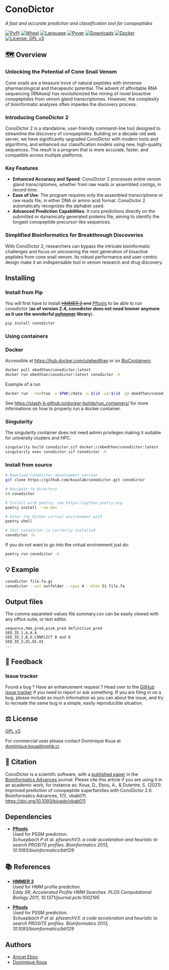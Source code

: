 # ConoDictor

*A fast and accurate prediction and classification tool for conopeptides*

[![PyPI](https://img.shields.io/pypi/v/conodictor.svg)](https://pypi.org/project/conodictor)
[![Wheel](https://img.shields.io/pypi/wheel/conodictor.svg)](https://pypi.org/project/conodictor)
[![Language](https://img.shields.io/pypi/implementation/conodictor)](https://pypi.org/project/conodictor)
[![Pyver](https://img.shields.io/pypi/pyversions/conodictor.svg)](https://pypi.org/project/conodictor)
[![Downloads](https://img.shields.io/pypi/dm/conodictor)](https://pypi.org/project/conodictor)
[![Docker](https://img.shields.io/docker/pulls/ebedthan/conodictor.svg)]()
[![License: GPL v3](https://img.shields.io/badge/License-GPLv3-blue.svg)](https://www.gnu.org/licenses/gpl-3.0)


## 🗺️ Overview
### Unlocking the Potential of Cone Snail Venom
Cone snails are a treasure trove of natural peptides with immense pharmacological and therapeutic potential. The advent of affordable RNA sequencing (RNAseq) has revolutionized the mining of novel bioactive conopeptides from venom gland transcriptomes. However, the complexity of bioinformatic analyses often impedes the discovery process.

### Introducing ConoDictor 2
ConoDictor 2 is a standalone, user-friendly command-line tool designed to streamline the discovery of conopeptides. Building on a decade-old web server, we have significantly upgraded ConoDictor with modern tools and algorithms, and enhanced our classification models using new, high-quality sequences. The result is a program that is more accurate, faster, and compatible across multiple platforms.

### Key Features
* **Enhanced Accuracy and Speed**: ConoDictor 2 processes entire venom gland transcriptomes, whether from raw reads or assembled contigs, in record time.
* **Ease of Use**: The program requires only the assembled transcriptome or raw reads file, in either DNA or amino acid format. ConoDictor 2 automatically recognizes the alphabet used.
* **Advanced Prediction Capabilities**: It runs predictions directly on the submitted or dynamically generated proteins file, aiming to identify the longest conopeptide precursor-like sequences.

### Simplified Bioinformatics for Breakthrough Discoveries
With ConoDictor 2, researchers can bypass the intricate bioinformatic challenges and focus on uncovering the next generation of bioactive peptides from cone snail venom. Its robust performance and user-centric design make it an indispensable tool in venom research and drug discovery.

## Installing

### Install from Pip

You will first have to install ~~[HMMER 3](https://hmmer.org) and~~ [Pftools](https://github.com/sib-swiss/pftools3) to be able to run conodictor (**as of version 2.4, conodictor does not need hmmer anymore as it use the wonderful [pyhmmer](https://github.com/althonos/pyhmmer) library**).

```bash
pip install conodictor
```

### Using containers

### Docker

Accessible at https://hub.docker.com/u/ebedthan or on [BioContainers](https://github.com/BioContainers/containers/tree/master/conodictor/2.2.2).


```bash
docker pull ebedthan/conodictor:latest
docker run ebedthan/conodictor:latest conodictor -h
```

Example of a run

```bash
docker run --rm=True -v $PWD:/data -u $(id -u):$(id -g) ebedthan/conodictor:latest conodictor --out /data/outdir /data/input.fa.gz
```

See https://staph-b.github.io/docker-builds/run_containers/ for more informations on how to properly run a docker container.


### Singularity

The singularity container does not need admin privileges making it
suitable for university clusters and HPC.

```bash
singularity build conodictor.sif docker://ebedthan/conodictor:latest
singularity exec conodictor.sif conodictor -h
```


### Install from source

```bash
# Download ConoDictor development version
git clone https://github.com/koualab/conodictor.git conodictor

# Navigate to directory
cd conodictor

# Install with poetry: see https://python-poetry.org
poetry install --no-dev

# Enter the Python virtual environment with
poetry shell

# Test conodictor is correctly installed
conodictor -h
```

If you do not want to go into the virtual environment just do:

```bash
poetry run conodictor -h
```


## 💡 Example

```bash
conodictor file.fa.gz
conodictor --out outfolder --cpus 4 --mlen 51 file.fa
```


## Output files

The comma separeted-values file summary.csv can be easily viewed with any office suite,
or text editor.

```csv
sequence,hmm_pred,pssm_pred definitive_pred
SEQ_ID_1,A,A,A
SEQ_ID_2,B,D,CONFLICT B and D
SEQ_ID_3,O1,O1,O1
...

```

## 💭 Feedback

### Issue tracker

Found a bug ? Have an enhancement request ? Head over to the [GitHub issue
tracker](https://github.com/koualab/conodictor/issues) if you need to report
or ask something. If you are filing in on a bug, please include as much
information as you can about the issue, and try to recreate the same bug
in a simple, easily reproducible situation.

## ⚖️ License

[GPL v3](https://github.com/koualab/conodictor/blob/main/LICENSE).

For commercial uses please contact Dominique Koua at dominique.koua@inphb.ci.

## 🔖 Citation

ConoDictor is a scientifc software, with a [published paper](https://doi.org/10.1093/bioadv/vbab011) in the [Bioinformatics Advances](https://academic.oup.com/bioinformaticsadvances) journal. Please cite this article if you are using it in an academic work, for instance as: 
Koua, D., Ebou, A., & Dutertre, S. (2021). Improved prediction of conopeptide superfamilies with ConoDictor 2.0. Bioinformatics Advances, 1(1), vbab011. https://doi.org/10.1093/bioadv/vbab011


## Dependencies

* [**Pftools**](https://github.com/sib-swiss/pftools3)  
  Used for PSSM prediction.    
  *Schuepbach P et al. pfsearchV3: a code acceleration and heuristic to search PROSITE profiles. Bioinformatics 2013, 10.1093/bioinformatics/btt129*


## 📚 References

* [**HMMER 3**](https://hmmer.org)  
  Used for HMM profile prediction.   
  *Eddy SR, Accelerated Profile HMM Searches. PLOS Computational Biology 2011, 10.1371/journal.pcbi.1002195*

* [**Pftools**](https://github.com/sib-swiss/pftools3)  
  Used for PSSM prediction.    
  *Schuepbach P et al. pfsearchV3: a code acceleration and heuristic to search PROSITE profiles. Bioinformatics 2013, 10.1093/bioinformatics/btt129*


## Authors

* [Anicet Ebou](https://orcid.org/0000-0003-4005-177X)
* [Dominique Koua](https://www.researchgate.net/profile/Dominique_Koua)